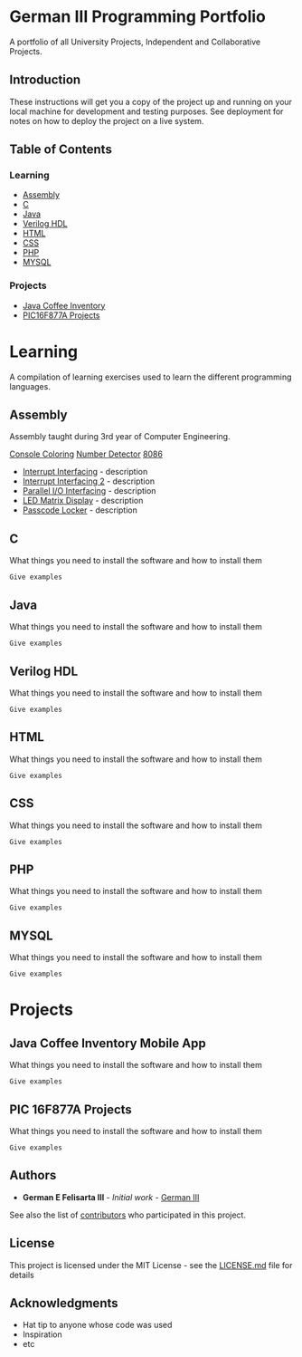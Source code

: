 # **German III Programming Portfolio**
A portfolio of all University Projects, Independent and Collaborative Projects.

## Introduction

These instructions will get you a copy of the project up and running on your local machine for development and testing purposes. See deployment for notes on how to deploy the project on a live system.

## Table of Contents

### **Learning**
- [Assembly](https://github.com/germaniii/German-III-Portfolio#assembly)
- [C](https://github.com/germaniii/German-III-Portfolio#c)
- [Java](https://github.com/germaniii/German-III-Portfolio#java)
- [Verilog HDL](https://github.com/germaniii/German-III-Portfolio#verilog-hdl)
- [HTML](https://github.com/germaniii/German-III-Portfolio#html)
- [CSS](https://github.com/germaniii/German-III-Portfolio#css)
- [PHP](https://github.com/germaniii/German-III-Portfolio#php)
- [MYSQL](https://github.com/germaniii/German-III-Portfolio#mysql)

### **Projects**
- [Java Coffee Inventory](https://github.com/germaniii/German-III-Portfolio#assembly)
- [PIC16F877A Projects](https://github.com/germaniii/German-III-Portfolio#c)

# **Learning**

A compilation of learning exercises used to learn the different programming languages.

Assembly
---
Assembly taught during 3rd year of Computer Engineering.

[Console Coloring](https://github.com/germaniii/German-III-Portfolio/tree/codes/Learning/Assembly/Console%20Coloring)
[Number Detector](https://github.com/germaniii/German-III-Portfolio/tree/codes/Learning/Assembly/Number%20Detector)
[8086](https://github.com/germaniii/German-III-Portfolio/tree/codes/Learning/Assembly/8086)
* [Interrupt Interfacing](https://github.com/germaniii/German-III-Portfolio/tree/codes/Learning/Assembly/8086/Interrupt%20Interfacing) - description
* [Interrupt Interfacing 2](https://github.com/germaniii/German-III-Portfolio/tree/codes/Learning/Assembly/8086/Interrupt%20Interfacing%202) - description
* [Parallel I/O Interfacing](https://github.com/germaniii/German-III-Portfolio/tree/codes/Learning/Assembly/8086/Parallel%20IO%20Interfacing) - description
* [LED Matrix Display](https://github.com/germaniii/German-III-Portfolio/tree/codes/Learning/Assembly/8086/LED%20Matrix%20Display) - description
* [Passcode Locker](https://github.com/germaniii/German-III-Portfolio/tree/codes/Learning/Assembly/8086/Parallel%20IO%20Interfacing) - description

C
---------
What things you need to install the software and how to install them

```
Give examples
```

Java
---------

What things you need to install the software and how to install them

```
Give examples
```

Verilog HDL
---------

What things you need to install the software and how to install them

```
Give examples
```

HTML
---------

What things you need to install the software and how to install them

```
Give examples
```

CSS
---------

What things you need to install the software and how to install them

```
Give examples
```

PHP
---------

What things you need to install the software and how to install them

```
Give examples
```

MYSQL
---------

What things you need to install the software and how to install them

```
Give examples
```


# **Projects**

Java Coffee Inventory Mobile App
---------

What things you need to install the software and how to install them

```
Give examples
```

PIC 16F877A Projects
---------

What things you need to install the software and how to install them

```
Give examples
```

## Authors

* **German E Felisarta III** - *Initial work* - [German III](https://github.com/germaniii)

See also the list of [contributors](https://github.com/your/project/contributors) who participated in this project.

## License

This project is licensed under the MIT License - see the [LICENSE.md](LICENSE.md) file for details

## Acknowledgments

* Hat tip to anyone whose code was used
* Inspiration
* etc
